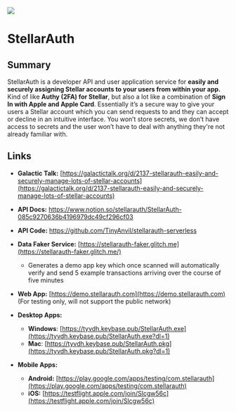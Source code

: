 ![](https://cl.ly/04bc5d0530cd/Branding.png)
# StellarAuth

## Summary
StellarAuth is a developer API and user application service for **easily and securely assigning Stellar accounts to your users from within your app.** Kind of like **Authy (2FA) for Stellar**, but also a lot like a combination of **Sign In with Apple and Apple Card**. Essentially it’s a secure way to give your users a Stellar account which you can send requests to and they can accept or decline in an intuitive interface. You won’t store secrets, we don’t have access to secrets and the user won’t have to deal with anything they're not already familiar with.

## Links
- **Galactic Talk:** [https://galactictalk.org/d/2137-stellarauth-easily-and-securely-manage-lots-of-stellar-accounts](https://galactictalk.org/d/2137-stellarauth-easily-and-securely-manage-lots-of-stellar-accounts)

- **API Docs:** https://www.notion.so/stellarauth/StellarAuth-085c9270636b4196979dc49cf296cf03
- **API Code:** https://github.com/TinyAnvil/stellarauth-serverless

- **Data Faker Service:** [https://stellarauth-faker.glitch.me](https://stellarauth-faker.glitch.me/)
    - Generates a demo app key which once scanned will automatically verify and send 5 example transactions arriving over the course of five minutes
    
- **Web App:** [https://demo.stellarauth.com](https://demo.stellarauth.com) (For testing only, will not support the public network)
- **Desktop Apps:**
    - **Windows**: [https://tyvdh.keybase.pub/StellarAuth.exe](https://tyvdh.keybase.pub/StellarAuth.exe?dl=1)
    - **Mac**: [https://tyvdh.keybase.pub/StellarAuth.pkg](https://tyvdh.keybase.pub/StellarAuth.pkg?dl=1)
- **Mobile Apps:**
    - **Android:** [https://play.google.com/apps/testing/com.stellarauth](https://play.google.com/apps/testing/com.stellarauth)
    - **iOS:** [https://testflight.apple.com/join/Slcgw56c](https://testflight.apple.com/join/Slcgw56c)